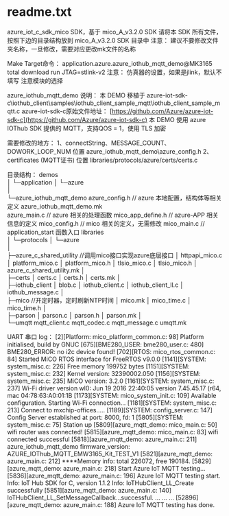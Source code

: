 # readme.txt

azure_iot_c_sdk_mico SDK，基于 mico_A_v3.2.0 SDK
	请将本 SDK 所有文件，按照下边的目录结构放到 mico_A_v3.2.0 SDK 目录中
	注意：
		建议不要修改文件夹名称，一旦修改，需要对应更改mk文件的名称

Make Target命令：
	application.azure.azure_iothub_mqtt_demo@MK3165 total download run JTAG=stlink-v2
	注意：
		仿真器的设置，如果是jlink，默认不填写
		注意模块的选择

azure_iothub_mqtt_demo 说明：
	本 DEMO 移植于 azure-iot-sdk-c\iothub_client\samples\iothub_client_sample_mqtt\iothub_client_sample_mqtt.c
	azure-iot-sdk-c原始文件地址：
		[https://github.com/Azure/azure-iot-sdk-c](https://github.com/Azure/azure-iot-sdk-c)
	本 DEMO 使用 azure IOThub SDK 提供的 MQTT，支持QOS = 1，使用 TLS 加密

需要修改的地方：
	1、connectString、MESSAGE_COUNT、DOWORK_LOOP_NUM
		位置 azure_iothub_mqtt_demo\azure_config.h
	2、certificates (MQTT证书)
		位置 libraries/protocols/azure/certs/certs.c

目录结构：
	demos	
	│
	└─application
		│
		└─azure				
			│      
			└─azure_iothub_mqtt_demo
			        azure_config.h 				// azure 本地配置，结构体等相关定义
			        azure_iothub_mqtt_demo.mk 		
			        azure_main.c 				// azure 相关的处理函数
			        mico_app_define.h 			// azure-APP 相关信息的定义
			        mico_config.h 				// mico 相关的定义，无需修改
			        mico_main.c 				// application_start 函数入口
	libraries	
	│
	└─protocols
		│
		└─azure				
			│      
			├─azure_c_shared_utility 			//调用mico接口实现azure底层接口
			│      httpapi_mico.c
			│      platform_mico.c
			│      platform_mico.h
			│      tlsio_mico.c
			│      tlsio_mico.h
			│      azure_c_shared_utility.mk
			│      
			├─certs
			│      certs.c
			│      certs.h
			│      certs.mk
			│      
			├─iothub_client
			│      blob.c
			│      iothub_client.c
			│      iothub_client_ll.c
			│      iothub_message.c
			│      
			├─mico 								//开定时器，定时刷新NTP时间
			│      mico.mk
			│      mico_time.c
			│      mico_time.h
			│      
			├─parson
			│      parson.c
			│      parson.h
			│      parson.mk
			│      
			└─umqtt
			        mqtt_client.c
			        mqtt_codec.c
			        mqtt_message.c
			        umqtt.mk	        


UART 串口 log：
	[2][Platform: mico_platform_common.c:  98] Platform initialised, build by GNUC
	[675][BME280_USER: bme280_user.c: 480] BME280_ERROR: no i2c device found!
	[702][RTOS: mico_rtos_common.c:  84] Started MiCO RTOS interface for FreeRTOS v9.0.0
	[1141][SYSTEM: system_misc.c: 226] Free memory 199752 bytes
	[1151][SYSTEM: system_misc.c: 232] Kernel version: 32390002.050
	[1156][SYSTEM: system_misc.c: 235] MiCO version: 3.2.0
	[1161][SYSTEM: system_misc.c: 237] Wi-Fi driver version wl0: Jun 19 2016 22:40:05 version 7.45.45.17 (r64, mac 04:78:63:A0:01:1B
	[1173][SYSTEM: mico_system_init.c: 109] Available configuration. Starting Wi-Fi connection...
	[1181][SYSTEM: system_misc.c: 213] Connect to mxchip-offices.....
	[1189][SYSTEM: config_server.c: 147] Config Server established at port: 8000, fd: 1
	[5805][SYSTEM: system_misc.c:  75] Station up
	[5809][azure_mqtt_demo: mico_main.c:  50] wifi router was connected!
	[5815][azure_mqtt_demo: mico_main.c:  83] wifi connected successful
	[5818][azure_mqtt_demo: azure_main.c: 211]  azure_iothub_mqtt_demo firmware_version: AZURE_IOThub_MQTT_EMW3165_Kit_TEST_V1 
	[5821][azure_mqtt_demo: azure_main.c: 212] ****Memory info: total 226072, free 190184.
	[5829][azure_mqtt_demo: azure_main.c: 218] Start Azure IoT MQTT testing...
	[5836][azure_mqtt_demo: azure_main.c: 196] Azure IoT MQTT testing start.
	Info: IoT Hub SDK for C, version 1.1.2
	Info: IoTHubClient_LL_Create successfully
	[5851][azure_mqtt_demo: azure_main.c: 140] IoTHubClient_LL_SetMessageCallback...successful.
	...
	...
	...
	[52896][azure_mqtt_demo: azure_main.c: 188] Azure IoT MQTT testing has done.